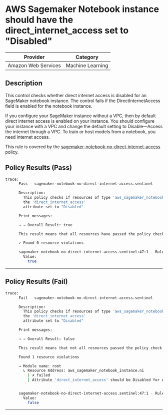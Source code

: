 # AWS Sagemaker Notebook instance should have the direct_internet_access set to "Disabled"

| Provider            | Category         |
| ------------------- | ---------------- |
| Amazon Web Services | Machine Learning |

## Description

This control checks whether direct internet access is disabled for an SageMaker notebook instance. The control fails if the DirectInternetAccess field is enabled for the notebook instance.

If you configure your SageMaker instance without a VPC, then by default direct internet access is enabled on your instance. You should configure your instance with a VPC and change the default setting to Disable—Access the internet through a VPC. To train or host models from a notebook, you need internet access.

This rule is covered by the [sagemaker-notebook-no-direct-internet-access](../../policies/sagemaker/sagemaker-notebook-no-direct-internet-access.sentinel) policy.

## Policy Results (Pass)

```bash
trace:
      Pass - sagemaker-notebook-no-direct-internet-access.sentinel

      Description:
        This policy checks if resources of type 'aws_sagemaker_notebook_instance' have
        the 'direct_internet_access'
        attribute set to "Disabled"

      Print messages:

      → → Overall Result: true

      This result means that all resources have passed the policy check for the policy sagemaker-notebook-no-direct-internet-access.

      ✓ Found 0 resource violations

      sagemaker-notebook-no-direct-internet-access.sentinel:47:1 - Rule "main"
        Value:
          true
```

---

## Policy Results (Fail)

```bash
trace:
      Fail - sagemaker-notebook-no-direct-internet-access.sentinel

      Description:
        This policy checks if resources of type 'aws_sagemaker_notebook_instance' have
        the 'direct_internet_access'
        attribute set to "Disabled"

      Print messages:

      → → Overall Result: false

      This result means that not all resources passed the policy check and the protected behavior is not allowed for the policy sagemaker-notebook-no-direct-internet-access.

      Found 1 resource violations

      → Module name: root
        ↳ Resource Address: aws_sagemaker_notebook_instance.ni
          | ✗ failed
          | Attribute 'direct_internet_access' should be Disabled for AWS Sagemaker Notebook Instance. Refer to https://docs.aws.amazon.com/securityhub/latest/userguide/sagemaker-controls.html#sagemaker-1 for more details.


      sagemaker-notebook-no-direct-internet-access.sentinel:47:1 - Rule "main"
        Value:
          false
```

---
